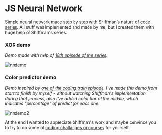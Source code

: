 # JS Neural Network

Simple neural network made step by step with Shiffman's [nature of code series](https://www.youtube.com/watch?v=XJ7HLz9VYz0&list=PLRqwX-V7Uu6aCibgK1PTWWu9by6XFdCfh). All stuff was implemented and made by me, but I created them with huge help of Shiffman's series.

### XOR demo

*Demo made with help of [18th episode of the series](https://www.youtube.com/watch?v=tlqinMNM4xs&list=PLRqwX-V7Uu6aCibgK1PTWWu9by6XFdCfh&index=18).*

![nndemo](https://user-images.githubusercontent.com/20907620/219868563-27325103-3eef-4104-a011-1ea37c300235.gif)

### Color predictor demo

*Demo inspired by [one of the coding train episode](https://www.youtube.com/watch?v=KtPpoMThKUs). I've made this demo from start to finish by myself - without watching Shiffman's implementation during that process, also I've added color bar at the middle, which indicates "percentage" of predict for each one.*

![nndemo2](https://user-images.githubusercontent.com/20907620/219873609-87ccb30d-89b2-4666-ab50-d888200f1e30.gif)


At the end I wanted to appreciate Shiffman's work and maybe convince you to try to do some of [coding challanges or courses](https://www.youtube.com/@TheCodingTrain) for yourself.

